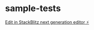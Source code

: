 # sample-tests

[Edit in StackBlitz next generation editor ⚡️](https://stackblitz.com/~/github.com/biishtsanjay/sample-tests)